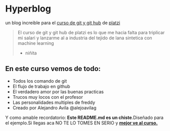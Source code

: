 # Hyperblog
un blog increible para el [curso de git y git hub](https://platzi.com/cursos/git-github/ "curso de git y git hub") de [platzi](https://platzi.com/ "platzi")
>El curso de git y git hub de platzi es lo que me hacia falta para triplicar mi salari y lanzarme al a industria del tejido de lana sintetica con machine learning
>- niñita

## En este curso vemos de todo:
- Todos los comando de git
- El flujo de trabajo en github
- El verdadero amor por las buenas practicas
- Trucos muy locos con el profesor
- Las personalidades multiples de freddy
- Creado por Alejandro Avila @alejoavilag 

Y como amable recordatorio: **Este README.md es un chiste**.Diseñado para el ejemplo.Si llegas aca NO TE LO TOMES EN SERIO y [**mejor ve al curso.**](https://platzi.com/cursos/git-github/ "mejor ve al curso.")

